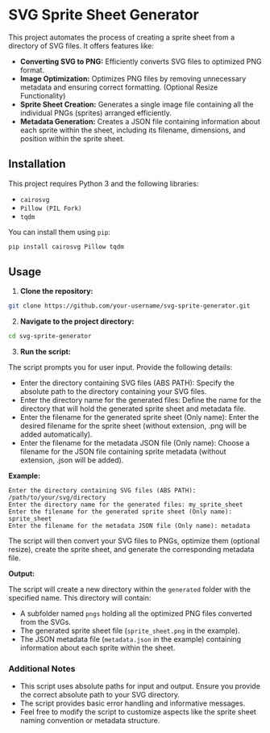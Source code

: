 # SVG Sprite Sheet Generator
This project automates the process of creating a sprite sheet from a directory of SVG files. It offers features like:

- **Converting SVG to PNG:** Efficiently converts SVG files to optimized PNG format.
- **Image Optimization:** Optimizes PNG files by removing unnecessary metadata and ensuring correct formatting. (Optional Resize Functionality)
- **Sprite Sheet Creation:** Generates a single image file containing all the individual PNGs (sprites) arranged efficiently.
- **Metadata Generation:** Creates a JSON file containing information about each sprite within the sheet, including its filename, dimensions, and position within the sprite sheet.


## Installation
This project requires Python 3 and the following libraries:

- `cairosvg`
- `Pillow (PIL Fork)`
- `tqdm`

You can install them using `pip`:

```bash
pip install cairosvg Pillow tqdm
```


## Usage
1. **Clone the repository:**
```bash
git clone https://github.com/your-username/svg-sprite-generator.git
```

2. **Navigate to the project directory:**
```bash
cd svg-sprite-generator
```

3. **Run the script:**

The script prompts you for user input. Provide the following details:

- Enter the directory containing SVG files (ABS PATH): Specify the absolute path to the directory containing your SVG files.
- Enter the directory name for the generated files: Define the name for the directory that will hold the generated sprite sheet and metadata file.
- Enter the filename for the generated sprite sheet (Only name): Enter the desired filename for the sprite sheet (without extension, .png will be added automatically).
- Enter the filename for the metadata JSON file (Only name): Choose a filename for the JSON file containing sprite metadata (without extension, .json will be added).

**Example:**
```
Enter the directory containing SVG files (ABS PATH): /path/to/your/svg/directory
Enter the directory name for the generated files: my_sprite_sheet
Enter the filename for the generated sprite sheet (Only name): sprite_sheet
Enter the filename for the metadata JSON file (Only name): metadata
```

The script will then convert your SVG files to PNGs, optimize them (optional resize), create the sprite sheet, and generate the corresponding metadata file.

**Output:**

The script will create a new directory within the `generated` folder with the specified name. This directory will contain:

- A subfolder named `pngs` holding all the optimized PNG files converted from the SVGs.
- The generated sprite sheet file (`sprite_sheet.png` in the example).
- The JSON metadata file (`metadata.json` in the example) containing information about each sprite within the sheet.


### Additional Notes
- This script uses absolute paths for input and output. Ensure you provide the correct absolute path to your SVG directory.
- The script provides basic error handling and informative messages.
- Feel free to modify the script to customize aspects like the sprite sheet naming convention or metadata structure.